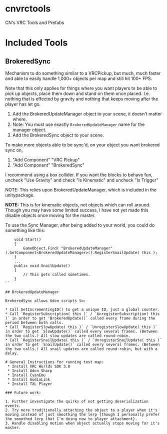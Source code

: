 # cnvrctools

CN's VRC Tools and Prefabs

# Included Tools

## BrokeredSync

Mechanism to do something similar to a VRCPickup, but much, much faster and
able to easily handle 1,000+ objects per map and still hit 100+ FPS.

Note that this only applies for things where you want players to be able to
pick up objects, place them down and stand on them once placed.  I.e. nothing
that is effected by gravity and nothing that keeps moving after the player has
let go.

1. Add the BrokeredUpdateManager object to your scene, it doesn't matter where.
2. Note: You must use exactly `BrokeredUpdateManager` name for the manager object.
3. Add the BrokeredSync object to your scene.

To make more objects able to be sync'd, on your object you want brokered sync on,
1. "Add Component" "VRC Pickup"
2. "Add Component" "BrokeredSync"

I recommend using a box collider. If you want the blocks to behave fun, uncheck
"Use Gravity" and check "Is Kinematic" and uncheck "Is Trigger"

NOTE: This relies upon BrokeredUpdateManager, which is included in the
unitypackage.

**NOTE:** This is for kinematic objects, not objects which can roll around.  Though
you may have some limited success, I have not yet made this disable objects once
moving for the master.


To use the Sync Manager, after being added to your world, you could do something like this:
```
	void Start()
	{
		GameObject.Find( "BrokeredUpdateManager" ).GetComponent<BrokeredUpdateManager>().RegisterSnailUpdate( this );
	}
	...
	public void SnailUpdate()
	{
		// This gets called sometimes.
	}
``

## BrokeredUpdateManager

BrokeredSync allows Udon scripts to:

* Call GetIncrementingID() to get a unique ID, just a global counter.
* Call `RegisterSubscription( this )` / `UnregisterSubscription( this )` in order to get 'BrokeredUpdate()` called every frame during the period between both calls.
* Call `RegisterSlowUpdate( this )` / `UnregisterSlowUpdate( this )` in order to get `SlowUpdate()` called every several frames. (Between the two calls.) All slow updates are called round-robin.
* Call `RegisterSnailUpdate( this )` / `UnregisterSnailUpdate( this )` in order to get `SnailUpdate()` called every several frames. (Between the two calls.) All snail updates are called round-robin, but with a delay.

# General Instructions for running test map:
 * Install VRC Worlds SDK 3.0
 * Install Udon Sharp
 * Install CyanEmu
 * Install AudioLink
 * Install TXL Player

### Future work:

1. Further investigate the quirks of not getting deserialization events.
2. Try more traditionally attaching the object to a player when it's moving instead of just smoothing the lerp {though I personally prefer the smoothed lerp that I'm doing now to player attachment}.
3. Handle disabling motion when object actually stops moving for it's master.
